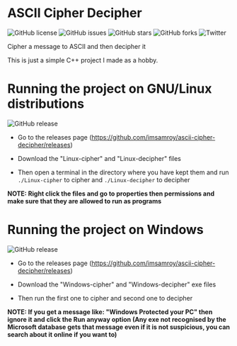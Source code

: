 # ASCII Cipher Decipher

![GitHub license](https://img.shields.io/github/license/imsamroy/ascii-cipher-decipher)
![GitHub issues](https://img.shields.io/github/issues/imsamroy/ascii-cipher-decipher)
![GitHub stars](https://img.shields.io/github/stars/imsamroy/ascii-cipher-decipher)
![GitHub forks](https://img.shields.io/github/forks/imsamroy/ascii-cipher-decipher)
![Twitter](https://img.shields.io/twitter/url?style=social&url=https%3A%2F%2Fgithub.com%2Fimsamroy%2Fascii-cipher-decipher)

Cipher a message to ASCII and then decipher it  

This is just a simple C++ project I made as a hobby.

# Running the project on GNU/Linux distributions

![GitHub release](https://img.shields.io/github/release/imsamroy/ascii-cipher-decipher)

- Go to the releases page (https://github.com/imsamroy/ascii-cipher-decipher/releases)  

- Download the "Linux-cipher" and "Linux-decipher" files  

- Then open a terminal in the directory where you have kept them and run `./Linux-cipher` to cipher and `./Linux-decipher` to decipher  

**NOTE: Right click the files and go to properties then permissions and make sure that they are allowed to run as programs**

# Running the project on Windows

![GitHub release](https://img.shields.io/github/release/imsamroy/ascii-cipher-decipher)

- Go to the releases page (https://github.com/imsamroy/ascii-cipher-decipher/releases)  

- Download the "Windows-cipher" and "Windows-decipher" exe files  

- Then run the first one to cipher and second one to decipher  

**NOTE: If you get a message like: "Windows Protected your PC" then ignore it and click the Run anyway option (Any exe not recognised by the Microsoft database gets that message even if it is not suspicious, you can search about it online if you want to)**
